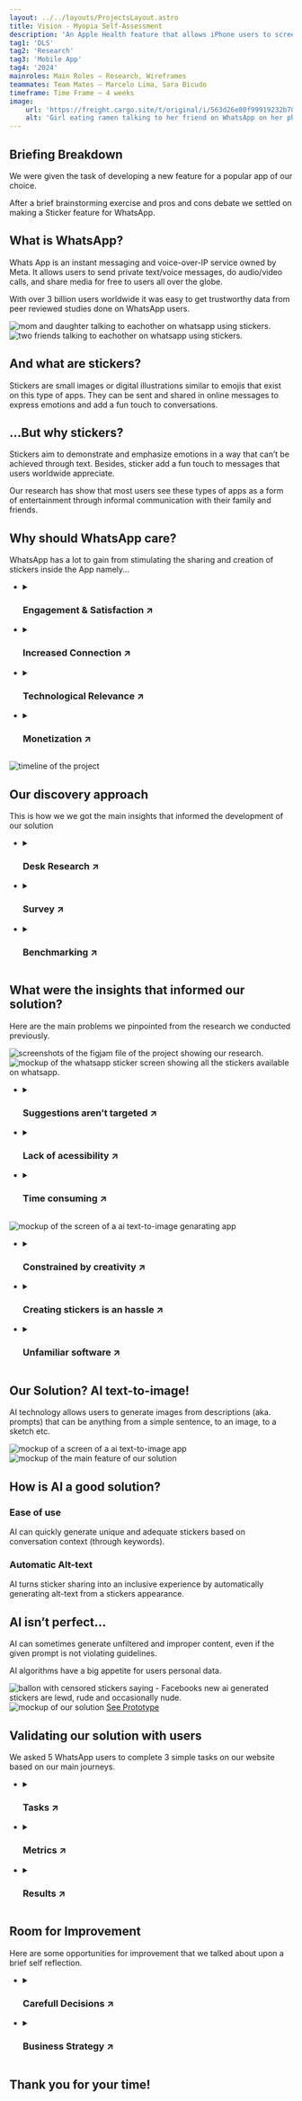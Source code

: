 ```yaml
---
layout: ../../layouts/ProjectsLayout.astro
title: Vision - Myopia Self-Assessment
description: 'An Apple Health feature that allows iPhone users to screen for myopia and evaluate their future risk of developing it.'
tag1: 'DLS'
tag2: 'Research'
tag3: 'Mobile App'
tag4: '2024'
mainroles: Main Roles — Research, Wireframes
teammates: Team Mates — Marcelo Lima, Sara Bicudo
timeframe: Time Frame — 4 weeks
image:
    url: 'https://freight.cargo.site/t/original/i/563d26e80f99919232b787759331af1587f75e0d1738ac05425d677bd5acdfeb/vision_cover_2.jpg'
    alt: 'Girl eating ramen talking to her friend on WhatsApp on her phone. Shes using the new ai sticker feature to communicate with her.'
---
```


<section class="case_studies_content_2columns">
  <h2>Briefing Breakdown</h2>
  <div>
      <p>We were given the task of developing a new feature for a popular app of our choice.</p>
      <p>After a brief brainstorming exercise and pros and cons debate we settled on making a Sticker feature for WhatsApp.</p>
  </div>
</section>

<section class="case_studies_content_2columns">
        <div>
            <h2>What is WhatsApp?</h2>
            <p>Whats App is an instant messaging and voice-over-IP service owned by Meta. It allows users to send private text/voice messages, do audio/video calls, and share media for free to users all over the globe.</p>
            <p>With over 3 billion users worldwide it was easy to get trustworthy data from peer reviewed studies done on WhatsApp users.</p>
        </div>
        <img src="https://freight.cargo.site/t/original/i/07ff21dd44336c91cef9592be19895ea0652a42f4a3def0c810047b9efaf6acd/whatsapp.jpg" alt="mom and daughter talking to eachother on whatsapp using stickers."></img>
</section>

<section class="case_studies_content_2columns">
        <img src="https://freight.cargo.site/t/original/i/f54501b543b2cd7574025012ddcbd501e56b7e03af10914c76596938bd4e2292/stickers.jpg" alt="two friends talking to eachother on whatsapp using stickers."></img>
        <div>
            <h2>And what are stickers?</h2>
            <p>Stickers are small images or digital illustrations similar to emojis that exist on this type of apps. They can be sent and shared in online messages to express emotions and add a fun touch to conversations.</p>
        </div>
</section>

<section class="case_studies_content_2columns">
  <h2>...But why stickers?</h2>
  <div>
      <p>Stickers aim to demonstrate and emphasize emotions in a way that can’t be achieved through text. Besides, sticker add a fun touch to messages that users worldwide appreciate.</p>
      <p>Our research has show that most users see these types of apps as a form of entertainment through informal communication with their family and friends.</p>
  </div>
</section>

<section class="case_studies_content_2columns">
    <div>
        <h2>Why should WhatsApp care?</h2>
        <p>WhatsApp has a lot to gain from stimulating the sharing and creation of stickers inside the App namely...</p>
    </div>
    <ul>
        <li>
        <details>
            <summary><h3>Engagement & Satisfaction ↗</h3></summary>
            <p>Users wouldn’t need to leave the app to create their own stickers and sticker sharing and creation increases engagement and user satisfaction.</p>
          </details>
        </li>
        <li>
            <details>
                <summary><h3>Increased Connection ↗</h3></summary>
                <p>Ongoing creation of stickers might lead active users to get attached to their sticker libraries, serving as a motivation to keep using the app and abandon competitor apps.</p>
             </details>
        </li>
        <li>
            <details>
                <summary><h3>Technological Relevance ↗</h3></summary>
                <p>The emergence of artificial intelligence (AI) has sparked curiosity among users worldwide, and people are increasingly drawn to explore and engage with these innovations.</p>
            </details>
        </li>
        <li>
        <details>
            <summary><h3>Monetization ↗</h3></summary>
            <p>This feature is an opportunity for WhatsApp when it comes to monetization, through the creation of special tools and features only available to premium users.</p>
          </details>
        </li>
    </ul>
</section>

<section>
    <img src="https://freight.cargo.site/t/original/i/70c0b8306bbd226a29ad6cf4ecc4c09a15a85b73a5d267083fab0f2c3664be04/timeline.jpg" alt="timeline of the project"></img>
</section>

<section class="case_studies_content_2columns">
    <div>
        <h2>Our discovery approach</h2>
        <p>This is how we we got the main insights that informed the development of our solution</p>
    </div>
    <ul>
        <li>
        <details>
            <summary><h3>Desk Research ↗</h3></summary>
            <p>We analyzed multiple pear reviewed studies about WhatsApp users, Sticker users and AI text-to-image.</p>
          </details>
        </li>
        <li>
            <details>
                <summary><h3>Survey ↗</h3></summary>
                <p>We did a quick survey with 30 WhatsApp users to reinforce/debunk some of our assumptions.</p>
             </details>
        </li>
        <li>
            <details>
                <summary><h3>Benchmarking ↗</h3></summary>
                <p>We looked at over 15 different apps related to making stickers and text-to-image AI generators to understand their approach to sticker/image generation and editing.</p>
            </details>
        </li>
    </ul>
</section>

<section class="case_studies_content_2columns">
  <div>
      <h2>What were the insights that informed our solution?</h2>
      <p>Here are the main problems we pinpointed from the research we conducted previously.</p>
  </div>
  <img src="https://freight.cargo.site/t/original/i/2193310b2a79c2fb47195b7ceb9fb479a63060c47ea3b662ea823d0f08d8e713/insights.jpg" alt="screenshots of the figjam file of the project showing our research."></img>
</section>

<section class="case_studies_content_2columns">
    <img src="https://freight.cargo.site/t/original/i/a730a9a07c7f3e16ae293d1405a5319bfde27100bada20c6782cec133f2a2b9c/problems1.jpg" alt="mockup of the whatsapp sticker screen showing all the stickers available on whatsapp."></img>
      <ul>
        <li>
        <details>
            <summary><h3>Suggestions aren’t targeted ↗</h3></summary>
            <p>Sticker suggestions are the same for all users, meaning that they don’t fit each users personality and usage context.</p>
          </details>
        </li>
        <li>
            <details>
                <summary><h3>Lack of acessibility ↗</h3></summary>
                <p>Invisual users are excluded from the experience of creating and sharing stickers.</p>
             </details>
        </li>
        <li>
            <details>
                <summary><h3>Time consuming ↗</h3></summary>
                <p>Users take too long to find the perfect sticker that fits their conversations context.</p>
            </details>
        </li>
    </ul> 
</section>

<section class="case_studies_content_2columns">
  <img src="https://freight.cargo.site/t/original/i/772d949d2eb98fb6aaa53556bb2b2a010b49d5e9dea2346d4e9339a7ccedc408/problems2.jpg" alt="mockup of the screen of a ai text-to-image genarating app"></img>
    <ul>
      <li>
      <details>
          <summary><h3>Constrained by creativity ↗</h3></summary>
          <p>Sticker creation is restricted by the users creativity and media content available in their gallery.</p>
        </details>
      </li>
      <li>
          <details>
              <summary><h3>Creating stickers is an hassle ↗</h3></summary>
              <p>Users who create stickers have to use third party software to do so and upload their stickers to WhatsApp. There is no way to create stickers in app.</p>
           </details>
      </li>
      <li>
          <details>
              <summary><h3>Unfamiliar software ↗</h3></summary>
              <p>Users who are less tech savvy may have trouble recognizing software patterns that are common in these types of products. </p>
          </details>
      </li>
  </ul> 
</section>

<section class="case_studies_content_2columns">
  <div>
      <h2>Our Solution? AI text-to-image!</h2>
      <p>AI technology allows users to generate images from descriptions (aka. prompts) that can be anything from a simple sentence, to an image, to a sketch etc.</p>
  </div>
  <img src="https://freight.cargo.site/t/original/i/2e8f96797e9c102bdea5a2d2015d4b4a5315b58467040f43f545456136f094d3/solution.jpg" alt="mockup of a screen of a ai text-to-image app"></img>
</section>

<section class="case_studies_content_2columns">
  <img src="https://freight.cargo.site/t/original/i/1a9d6bb895b33e3ac7c2b53e018ff11d13378d53b5c42829a7e87e551336776c/solution2.jpg" alt="mockup of the main feature of our solution"></img>
  <div>
      <h2>How is AI a good solution?</h2>
      <h3>Ease of use</h3>
      <p>AI can quickly generate unique and adequate stickers based on conversation context (through keywords).</p>
      <h3>Automatic Alt-text</h3>
      <p>AI turns sticker sharing into an inclusive experience by automatically generating alt-text from a stickers appearance.</p>
  </div>
</section>

<section class="case_studies_content_2columns">
  <div>
      <h2>AI isn’t perfect...</h2>
      <p>AI can sometimes generate unfiltered and improper content, even if the given prompt is not violating guidelines.</p>
      <p>AI algorithms have a big appetite for users personal data.</p>
  </div>
  <img src="https://freight.cargo.site/t/original/i/cbc7ced8a549c5fc2e1de97364eb1067f87c9e8328666e62089feb2ace270062/aiproblems.jpg" alt="ballon with censored stickers saying - Facebooks new ai generated stickers are lewd, rude and occasionally nude."></img>
</section>

<section class="prototype">
    <img src="https://freight.cargo.site/t/original/i/1aca920d8795974081b4c9979dbd04e67ebbb7abea49425a91c9ea4628acb848/solution_cover.jpg" alt="mockup of our solution"></img>
    <a class="cta" href="https://www.figma.com/proto/c2olOAxiqFcUZvLFCz4MCj/AI-Stickers-Whatsapp?type=design&node-id=198-1919&t=RnlVOzofoCy7rq5N-1&scaling=min-zoom&page-id=1%3A2961&starting-point-node-id=198%3A1919&fuid=1298756427841681183" target="_blank">See Prototype</a>
</section>

<section class="case_studies_content_2columns">
    <div>
        <h2>Validating our solution with users</h2>   
        <p>We asked 5 WhatsApp users to complete 3 simple tasks on our website based on our main journeys.</p>
    </div> 
    <ul>
        <li>
        <details>
            <summary><h3>Tasks ↗</h3></summary>
            <p>We started by asking our participants to “React to a message and generate an AI sticker”, “Access the Premium Page” and “Edit your sticker and delete the respective text box”.</p>
          </details>
        </li>
        <li>
            <details>
                <summary><h3>Metrics ↗</h3></summary>
                <p>To validate our solution we measured wether users were capable of successfully completing a task, how much time it took them to complete the task.</p>
             </details>
        </li>
        <li>
            <details>
                <summary><h3>Results ↗</h3></summary>
                <p>We found the 3rd task to be straightforward with a 100% success rate. In the 1st task, some users attempted to drag the message instead of pressing it. The 2nd task revealed challenges in locating premium features, indicating a need for enhanced visibility, potentially through popups and sticky buttons.
                </p>
            </details>
        </li>
    </ul>
</section>

<section class="case_studies_content_2columns"> 
    <div>
        <h2>Room for Improvement</h2>   
        <p>Here are some opportunities for improvement that we talked about upon a brief self reflection. </p>
    </div>
    <ul>
        <li>
        <details>
            <summary><h3>Carefull Decisions ↗</h3></summary>
            <p>Carefully deciding our discovery approaches from the get go can lead us to better insights and more interesting solutions.</p>
          </details>
        </li>
        <li>
            <details>
                <summary><h3>Business Strategy ↗</h3></summary>
                <p>Better understand how this feature could be beneficial from a business stand point.</p>
             </details>
        </li>
    </ul>
</section>

<section>
    <h1>Thank you for your time!</h1>
</section>
